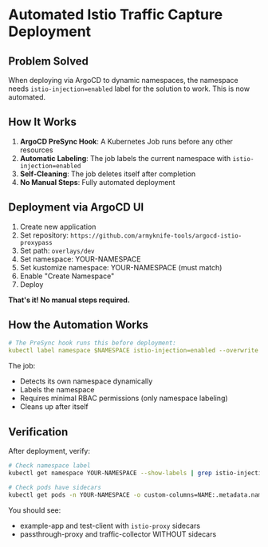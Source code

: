 # Automated Istio Traffic Capture Deployment

## Problem Solved

When deploying via ArgoCD to dynamic namespaces, the namespace needs `istio-injection=enabled` label for the solution to work. This is now automated.

## How It Works

1. **ArgoCD PreSync Hook**: A Kubernetes Job runs before any other resources
2. **Automatic Labeling**: The job labels the current namespace with `istio-injection=enabled`
3. **Self-Cleaning**: The job deletes itself after completion
4. **No Manual Steps**: Fully automated deployment

## Deployment via ArgoCD UI

1. Create new application
2. Set repository: `https://github.com/armyknife-tools/argocd-istio-proxypass`
3. Set path: `overlays/dev`
4. Set namespace: YOUR-NAMESPACE
5. Set kustomize namespace: YOUR-NAMESPACE (must match)
6. Enable "Create Namespace"
7. Deploy

**That's it! No manual steps required.**

## How the Automation Works

```yaml
# The PreSync hook runs this before deployment:
kubectl label namespace $NAMESPACE istio-injection=enabled --overwrite
```

The job:
- Detects its own namespace dynamically
- Labels the namespace
- Requires minimal RBAC permissions (only namespace labeling)
- Cleans up after itself

## Verification

After deployment, verify:
```bash
# Check namespace label
kubectl get namespace YOUR-NAMESPACE --show-labels | grep istio-injection

# Check pods have sidecars
kubectl get pods -n YOUR-NAMESPACE -o custom-columns=NAME:.metadata.name,CONTAINERS:.spec.containers[*].name
```

You should see:
- example-app and test-client with `istio-proxy` sidecars
- passthrough-proxy and traffic-collector WITHOUT sidecars